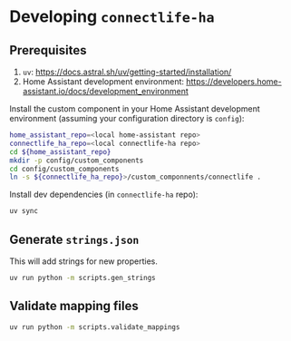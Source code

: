 # Developing `connectlife-ha`

## Prerequisites

1. `uv`: https://docs.astral.sh/uv/getting-started/installation/
2. Home Assistant development environment: https://developers.home-assistant.io/docs/development_environment

Install the custom component in your Home Assistant development environment
(assuming your configuration directory is `config`):
```bash
home_assistant_repo=<local home-assistant repo>
connectlife_ha_repo=<local connectlife-ha repo>
cd ${home_assistant_repo}
mkdir -p config/custom_components
cd config/custom_components
ln -s ${connectlife_ha_repo}>/custom_componnents/connectlife .
```

Install dev dependencies (in `connectlife-ha` repo):
```bash
uv sync
```

## Generate `strings.json` 

This will add strings for new properties.

```bash
uv run python -m scripts.gen_strings
```

## Validate mapping files

```bash
uv run python -m scripts.validate_mappings
```
